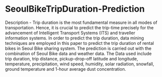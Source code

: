 # SeoulBikeTripDuration-Prediction
Description - Trip duration is the most fundamental measure in all modes of transportation. Hence, it is crucial to predict the trip-time precisely for the advancement of Intelligent Transport Systems (ITS) and traveller information systems. In order to predict the trip duration, data mining techniques are employed in this paper to predict the trip duration of rental bikes in Seoul Bike sharing system. The prediction is carried out with the combination of Seoul Bike data and weather data. The Data used include trip duration, trip distance, pickup-drop-off latitude and longitude, temperature, precipitation, wind speed, humidity, solar radiation, snowfall, ground temperature and 1-hour average dust concentration.
